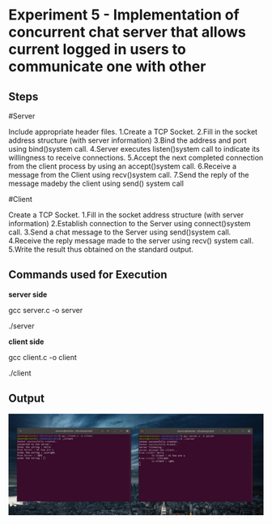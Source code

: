 # Experiment 5 - Implementation of concurrent chat server that allows current logged in users to communicate one with other

## Steps

  #Server
  
  Include appropriate header files.
1.Create a TCP Socket.
2.Fill in the socket address structure (with server information)
3.Bind the address and port using bind()system call.
4.Server executes listen()system call to indicate its willingness to receive connections.
5.Accept  the  next  completed  connection  from  the  client  process  by  using  an accept()system call.
6.Receive a message from the Client using recv()system call. 
7.Send the reply of the message madeby the client using send() system call

  #Client
  
  Create a TCP Socket.
1.Fill in the socket address structure (with server information)
2.Establish connection to the Server using connect()system call.
3.Send a chat message to the Server using send()system call.
4.Receive the reply message made to the server using recv() system call. 
5.Write the result thus obtained on the standard output.


## Commands used for Execution

**server side**

gcc server.c -o server  

./server 

**client side**

gcc client.c -o client  

./client 

## Output

![3 diffrent inputs for the chat box](https://github.com/Ayushkumar036/Network-Programming-and-Security-Lab/blob/main/Experiment%205-Part%20A/exp5.png?raw=true)



